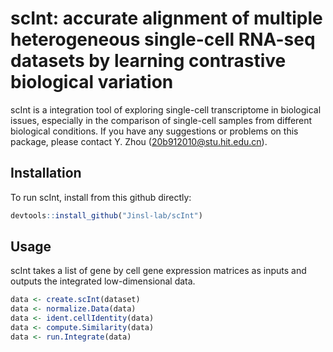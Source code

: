 # scInt: accurate alignment of multiple heterogeneous single-cell RNA-seq datasets by learning contrastive biological variation
scInt is a integration tool of exploring single-cell transcriptome in biological issues, especially in the comparison of single-cell samples from different biological conditions. If you have any suggestions or problems on this package, please contact Y. Zhou (20b912010@stu.hit.edu.cn).
## Installation
To run scInt, install from this github directly:

```R
devtools::install_github("Jinsl-lab/scInt")
```

## Usage
scInt takes a list of gene by cell gene expression matrices as inputs and outputs the integrated low-dimensional data.

```R
data <- create.scInt(dataset)
data <- normalize.Data(data)
data <- ident.cellIdentity(data)
data <- compute.Similarity(data)
data <- run.Integrate(data)
```
